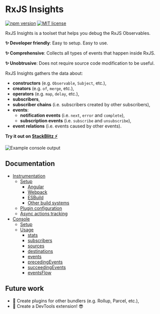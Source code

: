 # RxJS Insights

[![npm version](https://badge.fury.io/js/@rxjs-insights%2Finstrumentation.svg)](https://badge.fury.io/js/@rxjs-insights%2Finstrumentation)
[![MIT license](https://img.shields.io/badge/license-MIT-blue.svg)](https://github.com/ksz-ksz/rxjs-insights/blob/master/LICENSE)

RxJS Insights is a toolset that helps you debug the RxJS Observables.

**✨ Developer friendly**: Easy to setup. Easy to use.

**✨ Comprehensive**: Collects all types of events that happen inside RxJS.

**✨ Unobtrusive**: Does not require source code modification to be useful.

RxJS Insights gathers the data about:

* **constructors** (e.g. `Observable`, `Subject`, etc.),
* **creators** (e.g. `of`, `merge`, etc.),
* **operators** (e.g. `map`, `delay`, etc.),
* **subscribers**,
* **subscriber chains** (i.e. subscribers created by other subscribers),
* **events**:
  * **notification events** (i.e. `next`, `error` and `complete`),
  * **subscription events** (i.e. `subscribe` and `unsubscribe`),
* **event relations** (i.e. events caused by other events).

**Try it out on [StackBlitz ⚡](https://stackblitz.com/edit/rxjs-insights-playground)**

![Example console output](./docs/console/usage/events-flow.png)

## Documentation

* [Instrumentation](./docs/instrumentation/index.md)
  * [Setup](./docs/instrumentation/setup/index.md)
    * [Angular](./docs/instrumentation/setup/angular.md)
    * [Webpack](./docs/instrumentation/setup/webpack.md)
    * [ESBuild](./docs/instrumentation/setup/esbuild.md)
    * [Other build systems](./docs/instrumentation/setup/others.md)
  * [Plugin configuration](./docs/instrumentation/plugin-configuration.md)
  * [Async actions tracking](./docs/instrumentation/async-actions-tracking.md)
* [Console](./docs/console/index.md)
  * [Setup](./docs/console/setup.md)
  * [Usage](./docs/console/usage/index.md)
    * [stats](./docs/console/usage/stats.md)
    * [subscribers](./docs/console/usage/subscribers.md)
    * [sources](./docs/console/usage/sources.md)
    * [destinations](./docs/console/usage/destinations.md)
    * [events](./docs/console/usage/events.md)
    * [precedingEvents](./docs/console/usage/preceding-events.md)
    * [succeedingEvents](./docs/console/usage/succeeding-events.md)
    * [eventsFlow](./docs/console/usage/events-flow.md)

## Future work

* 🧩 Create plugins for other bundlers (e.g. Rollup, Parcel, etc.), 
* 🧩 Create a DevTools extension! 😎


